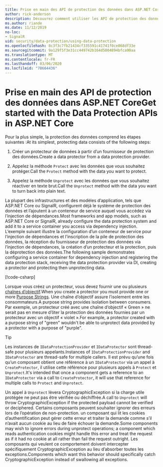 ```yaml
---
title: Prise en main des API de protection des données dans ASP.NET Core
author: rick-anderson
description: Découvrez comment utiliser les API de protection des données ASP.NET Core pour protéger et ôter la protection des données dans une application.
ms.author: riande
ms.date: 11/12/2019
no-loc:
- SignalR
uid: security/data-protection/using-data-protection
ms.openlocfilehash: 8c3f3c7fb21434cf335591c41741f0ce868df33e
ms.sourcegitcommit: 9a129f5f3e31cc449742b164d5004894bfca90aa
ms.translationtype: MT
ms.contentlocale: fr-FR
ms.lasthandoff: 03/06/2020
ms.locfileid: "78664436"
---
```

# <a name="get-started-with-the-data-protection-apis-in-aspnet-core"></a><span data-ttu-id="56595-103">Prise en main des API de protection des données dans ASP.NET Core</span><span class="sxs-lookup"><span data-stu-id="56595-103">Get started with the Data Protection APIs in ASP.NET Core</span></span>

<a name="security-data-protection-getting-started"></a>

<span data-ttu-id="56595-104">Pour la plus simple, la protection des données comprend les étapes suivantes :</span><span class="sxs-lookup"><span data-stu-id="56595-104">At its simplest, protecting data consists of the following steps:</span></span>

1. <span data-ttu-id="56595-105">Créer un protecteur de données à partir d’un fournisseur de protection des données.</span><span class="sxs-lookup"><span data-stu-id="56595-105">Create a data protector from a data protection provider.</span></span>

2. <span data-ttu-id="56595-106">Appelez la méthode `Protect` avec les données que vous souhaitez protéger.</span><span class="sxs-lookup"><span data-stu-id="56595-106">Call the `Protect` method with the data you want to protect.</span></span>

3. <span data-ttu-id="56595-107">Appelez la méthode `Unprotect` avec les données que vous souhaitez réactiver en texte brut.</span><span class="sxs-lookup"><span data-stu-id="56595-107">Call the `Unprotect` method with the data you want to turn back into plain text.</span></span>

<span data-ttu-id="56595-108">La plupart des infrastructures et des modèles d’application, tels que ASP.NET Core ou SignalR, configurent déjà le système de protection des données et l’ajoutent à un conteneur de service auquel vous accédez via l’injection de dépendances.</span><span class="sxs-lookup"><span data-stu-id="56595-108">Most frameworks and app models, such as ASP.NET Core or SignalR, already configure the data protection system and add it to a service container you access via dependency injection.</span></span> <span data-ttu-id="56595-109">L’exemple suivant illustre la configuration d’un conteneur de service pour l’injection de dépendances et l’inscription de la pile de protection des données, la réception du fournisseur de protection des données via l’injection de dépendances, la création d’un protecteur et la protection, puis la déprotection des données.</span><span class="sxs-lookup"><span data-stu-id="56595-109">The following sample demonstrates configuring a service container for dependency injection and registering the data protection stack, receiving the data protection provider via DI, creating a protector and protecting then unprotecting data.</span></span>

[!code-csharp[](../../security/data-protection/using-data-protection/samples/protectunprotect.cs?highlight=26,34,35,36,37,38,39,40)]

<span data-ttu-id="56595-110">Lorsque vous créez un protecteur, vous devez fournir une ou plusieurs [chaînes d’objectif](xref:security/data-protection/consumer-apis/purpose-strings).</span><span class="sxs-lookup"><span data-stu-id="56595-110">When you create a protector you must provide one or more [Purpose Strings](xref:security/data-protection/consumer-apis/purpose-strings).</span></span> <span data-ttu-id="56595-111">Une chaîne d’objectif assure l’isolement entre les consommateurs.</span><span class="sxs-lookup"><span data-stu-id="56595-111">A purpose string provides isolation between consumers.</span></span> <span data-ttu-id="56595-112">Par exemple, un protecteur créé avec une chaîne d’objectif « Green » ne serait pas en mesure d’ôter la protection des données fournies par un protecteur avec un objectif « violet ».</span><span class="sxs-lookup"><span data-stu-id="56595-112">For example, a protector created with a purpose string of "green" wouldn't be able to unprotect data provided by a protector with a purpose of "purple".</span></span>

>[!TIP]
> <span data-ttu-id="56595-113">Les instances de `IDataProtectionProvider` et `IDataProtector` sont thread-safe pour plusieurs appelants.</span><span class="sxs-lookup"><span data-stu-id="56595-113">Instances of `IDataProtectionProvider` and `IDataProtector` are thread-safe for multiple callers.</span></span> <span data-ttu-id="56595-114">Il est prévu qu’une fois qu’un composant obtient une référence à un `IDataProtector` via un appel à `CreateProtector`, il utilise cette référence pour plusieurs appels à `Protect` et `Unprotect`.</span><span class="sxs-lookup"><span data-stu-id="56595-114">It's intended that once a component gets a reference to an `IDataProtector` via a call to `CreateProtector`, it will use that reference for multiple calls to `Protect` and `Unprotect`.</span></span>
>
><span data-ttu-id="56595-115">Un appel à `Unprotect` lèvera CryptographicException si la charge utile protégée ne peut pas être vérifiée ou déchiffrée.</span><span class="sxs-lookup"><span data-stu-id="56595-115">A call to `Unprotect` will throw CryptographicException if the protected payload cannot be verified or deciphered.</span></span> <span data-ttu-id="56595-116">Certains composants peuvent souhaiter ignorer des erreurs lors de l’opération de non-protection. un composant qui lit les cookies d’authentification peut gérer cette erreur et traiter la demande comme s’il n’avait aucun cookie au lieu de faire échouer la demande.</span><span class="sxs-lookup"><span data-stu-id="56595-116">Some components may wish to ignore errors during unprotect operations; a component which reads authentication cookies might handle this error and treat the request as if it had no cookie at all rather than fail the request outright.</span></span> <span data-ttu-id="56595-117">Les composants qui veulent ce comportement doivent intercepter spécifiquement CryptographicException au lieu d’absorber toutes les exceptions.</span><span class="sxs-lookup"><span data-stu-id="56595-117">Components which want this behavior should specifically catch CryptographicException instead of swallowing all exceptions.</span></span>
